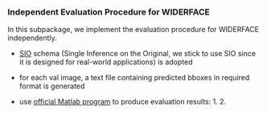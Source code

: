 ### Independent Evaluation Procedure for WIDERFACE
In this subpackage, we implement the evaluation procedure for WIDERFACE independently. 

* [SIO](https://arxiv.org/abs/1904.10633) schema (Single Inference on the Original, we stick to use SIO since it is designed for
real-world applications) is adopted

* for each val image, a text file containing predicted bboxes in required format is generated

* use [official Matlab program](http://shuoyang1213.me/WIDERFACE/) to produce evaluation results:
  1.
  2.
